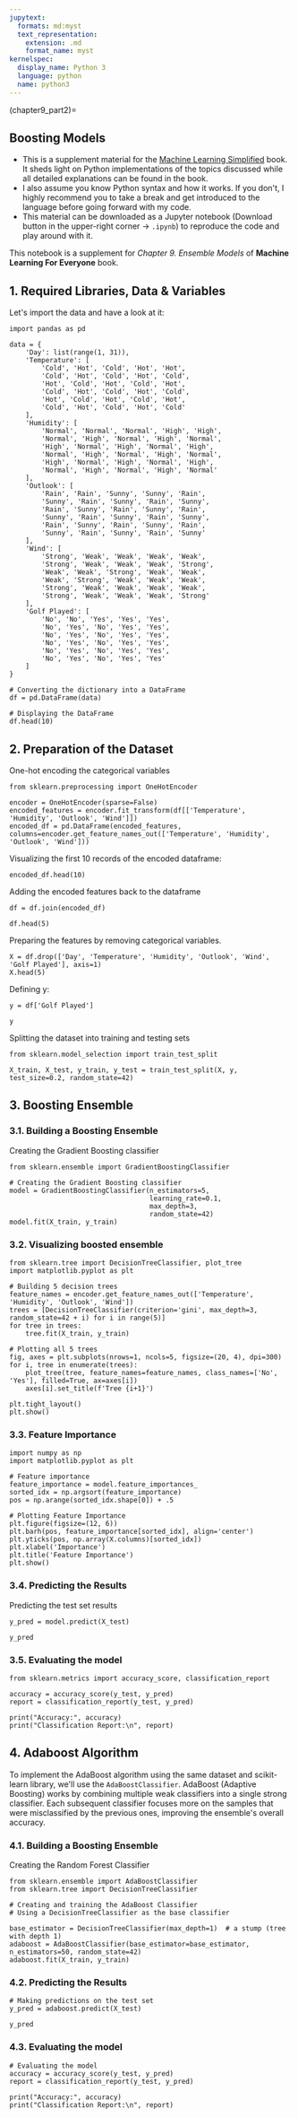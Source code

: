 ```yaml
---
jupytext:
  formats: md:myst
  text_representation:
    extension: .md
    format_name: myst
kernelspec:
  display_name: Python 3
  language: python
  name: python3
---
```


(chapter9_part2)=


## Boosting Models

- This is a supplement material for the [Machine Learning Simplified](https://themlsbook.com) book. It sheds light on Python implementations of the topics discussed while all detailed explanations can be found in the book. 
- I also assume you know Python syntax and how it works. If you don't, I highly recommend you to take a break and get introduced to the language before going forward with my code. 
- This material can be downloaded as a Jupyter notebook (Download button in the upper-right corner -> `.ipynb`) to reproduce the code and play around with it. 


This notebook is a supplement for *Chapter 9. Ensemble Models* of **Machine Learning For Everyone** book.

## 1. Required Libraries, Data & Variables

Let's import the data and have a look at it:


```{code-cell} ipython3
import pandas as pd

data = {
    'Day': list(range(1, 31)),
    'Temperature': [
        'Cold', 'Hot', 'Cold', 'Hot', 'Hot',
        'Cold', 'Hot', 'Cold', 'Hot', 'Cold',
        'Hot', 'Cold', 'Hot', 'Cold', 'Hot',
        'Cold', 'Hot', 'Cold', 'Hot', 'Cold',
        'Hot', 'Cold', 'Hot', 'Cold', 'Hot',
        'Cold', 'Hot', 'Cold', 'Hot', 'Cold'
    ],
    'Humidity': [
        'Normal', 'Normal', 'Normal', 'High', 'High',
        'Normal', 'High', 'Normal', 'High', 'Normal',
        'High', 'Normal', 'High', 'Normal', 'High',
        'Normal', 'High', 'Normal', 'High', 'Normal',
        'High', 'Normal', 'High', 'Normal', 'High',
        'Normal', 'High', 'Normal', 'High', 'Normal'
    ],
    'Outlook': [
        'Rain', 'Rain', 'Sunny', 'Sunny', 'Rain',
        'Sunny', 'Rain', 'Sunny', 'Rain', 'Sunny',
        'Rain', 'Sunny', 'Rain', 'Sunny', 'Rain',
        'Sunny', 'Rain', 'Sunny', 'Rain', 'Sunny',
        'Rain', 'Sunny', 'Rain', 'Sunny', 'Rain',
        'Sunny', 'Rain', 'Sunny', 'Rain', 'Sunny'
    ],
    'Wind': [
        'Strong', 'Weak', 'Weak', 'Weak', 'Weak',
        'Strong', 'Weak', 'Weak', 'Weak', 'Strong',
        'Weak', 'Weak', 'Strong', 'Weak', 'Weak',
        'Weak', 'Strong', 'Weak', 'Weak', 'Weak',
        'Strong', 'Weak', 'Weak', 'Weak', 'Weak',
        'Strong', 'Weak', 'Weak', 'Weak', 'Strong'
    ],
    'Golf Played': [
        'No', 'No', 'Yes', 'Yes', 'Yes',
        'No', 'Yes', 'No', 'Yes', 'Yes',
        'No', 'Yes', 'No', 'Yes', 'Yes',
        'No', 'Yes', 'No', 'Yes', 'Yes',
        'No', 'Yes', 'No', 'Yes', 'Yes',
        'No', 'Yes', 'No', 'Yes', 'Yes'
    ]
}

# Converting the dictionary into a DataFrame
df = pd.DataFrame(data)
```


```{code-cell} ipython3
# Displaying the DataFrame
df.head(10)
```

## 2. Preparation of the Dataset

One-hot encoding the categorical variables


```{code-cell} ipython3
from sklearn.preprocessing import OneHotEncoder

encoder = OneHotEncoder(sparse=False)
encoded_features = encoder.fit_transform(df[['Temperature', 'Humidity', 'Outlook', 'Wind']])
encoded_df = pd.DataFrame(encoded_features, columns=encoder.get_feature_names_out(['Temperature', 'Humidity', 'Outlook', 'Wind']))
```

Visualizing the first 10 records of the encoded dataframe:


```{code-cell} ipython3
encoded_df.head(10)
```

Adding the encoded features back to the dataframe


```{code-cell} ipython3
df = df.join(encoded_df)

df.head(5)
```

Preparing the features by removing categorical variables.


```{code-cell} ipython3
X = df.drop(['Day', 'Temperature', 'Humidity', 'Outlook', 'Wind', 'Golf Played'], axis=1)
X.head(5)
```

Defining y:


```{code-cell} ipython3
y = df['Golf Played']

y
```

Splitting the dataset into training and testing sets


```{code-cell} ipython3
from sklearn.model_selection import train_test_split

X_train, X_test, y_train, y_test = train_test_split(X, y, test_size=0.2, random_state=42)
```

## 3. Boosting Ensemble

### 3.1. Building a Boosting Ensemble

Creating the Gradient Boosting classifier


```{code-cell} ipython3
from sklearn.ensemble import GradientBoostingClassifier
```


```{code-cell} ipython3
# Creating the Gradient Boosting classifier
model = GradientBoostingClassifier(n_estimators=5, 
                                   learning_rate=0.1, 
                                   max_depth=3, 
                                   random_state=42)
model.fit(X_train, y_train)
```

### 3.2. Visualizing boosted ensemble


```{code-cell} ipython3
from sklearn.tree import DecisionTreeClassifier, plot_tree
import matplotlib.pyplot as plt
```


```{code-cell} ipython3
# Building 5 decision trees
feature_names = encoder.get_feature_names_out(['Temperature', 'Humidity', 'Outlook', 'Wind'])
trees = [DecisionTreeClassifier(criterion='gini', max_depth=3, random_state=42 + i) for i in range(5)]
for tree in trees:
    tree.fit(X_train, y_train)

# Plotting all 5 trees
fig, axes = plt.subplots(nrows=1, ncols=5, figsize=(20, 4), dpi=300)
for i, tree in enumerate(trees):
    plot_tree(tree, feature_names=feature_names, class_names=['No', 'Yes'], filled=True, ax=axes[i])
    axes[i].set_title(f'Tree {i+1}')

plt.tight_layout()
plt.show()
```

### 3.3. Feature Importance


```{code-cell} ipython3
import numpy as np
import matplotlib.pyplot as plt
```


```{code-cell} ipython3
# Feature importance
feature_importance = model.feature_importances_
sorted_idx = np.argsort(feature_importance)
pos = np.arange(sorted_idx.shape[0]) + .5

# Plotting Feature Importance
plt.figure(figsize=(12, 6))
plt.barh(pos, feature_importance[sorted_idx], align='center')
plt.yticks(pos, np.array(X.columns)[sorted_idx])
plt.xlabel('Importance')
plt.title('Feature Importance')
plt.show()

```

### 3.4. Predicting the Results

Predicting the test set results


```{code-cell} ipython3
y_pred = model.predict(X_test)
```


```{code-cell} ipython3
y_pred
```

### 3.5. Evaluating the model


```{code-cell} ipython3
from sklearn.metrics import accuracy_score, classification_report
```


```{code-cell} ipython3
accuracy = accuracy_score(y_test, y_pred)
report = classification_report(y_test, y_pred)

print("Accuracy:", accuracy)
print("Classification Report:\n", report)
```

## 4. Adaboost Algorithm

To implement the AdaBoost algorithm using the same dataset and scikit-learn library, we'll use the `AdaBoostClassifier`. AdaBoost (Adaptive Boosting) works by combining multiple weak classifiers into a single strong classifier. Each subsequent classifier focuses more on the samples that were misclassified by the previous ones, improving the ensemble's overall accuracy.

### 4.1. Building a Boosting Ensemble

Creating the Random Forest Classifier


```{code-cell} ipython3
from sklearn.ensemble import AdaBoostClassifier
from sklearn.tree import DecisionTreeClassifier
```


```{code-cell} ipython3
# Creating and training the AdaBoost Classifier
# Using a DecisionTreeClassifier as the base classifier

base_estimator = DecisionTreeClassifier(max_depth=1)  # a stump (tree with depth 1)
adaboost = AdaBoostClassifier(base_estimator=base_estimator, n_estimators=50, random_state=42)
adaboost.fit(X_train, y_train)
```

### 4.2. Predicting the Results


```{code-cell} ipython3
# Making predictions on the test set
y_pred = adaboost.predict(X_test)

y_pred
```

### 4.3. Evaluating the model


```{code-cell} ipython3
# Evaluating the model
accuracy = accuracy_score(y_test, y_pred)
report = classification_report(y_test, y_pred)

print("Accuracy:", accuracy)
print("Classification Report:\n", report)
```
